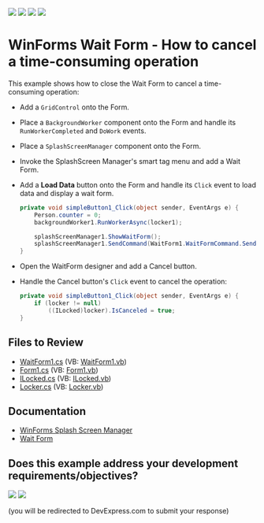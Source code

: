 <!-- default badges list -->
![](https://img.shields.io/endpoint?url=https://codecentral.devexpress.com/api/v1/VersionRange/128619130/24.2.1%2B)
[![](https://img.shields.io/badge/Open_in_DevExpress_Support_Center-FF7200?style=flat-square&logo=DevExpress&logoColor=white)](https://supportcenter.devexpress.com/ticket/details/E4524)
[![](https://img.shields.io/badge/📖_How_to_use_DevExpress_Examples-e9f6fc?style=flat-square)](https://docs.devexpress.com/GeneralInformation/403183)
[![](https://img.shields.io/badge/💬_Leave_Feedback-feecdd?style=flat-square)](#does-this-example-address-your-development-requirementsobjectives)
<!-- default badges end -->

# WinForms Wait Form - How to cancel a time-consuming operation

This example shows how to close the Wait Form to cancel a time-consuming operation:

* Add a `GridControl` onto the Form.
* Place a `BackgroundWorker` component onto the Form and handle its `RunWorkerCompleted` and `DoWork` events.
* Place a `SplashScreenManager` component onto the Form.
* Invoke the SplashScreen Manager's smart tag menu and add a Wait Form.
* Add a **Load Data** button onto the Form and handle its `Click` event to load data and display a wait form.
  
  ```csharp
  private void simpleButton1_Click(object sender, EventArgs e) {
      Person.counter = 0;
      backgroundWorker1.RunWorkerAsync(locker1);
  
      splashScreenManager1.ShowWaitForm();
      splashScreenManager1.SendCommand(WaitForm1.WaitFormCommand.SendObject, locker1);
  }
  ```
* Open the WaitForm designer and add a Cancel button.
* Handle the Cancel button's `Click` event to cancel the operation:
  ```csharp
  private void simpleButton1_Click(object sender, EventArgs e) {
      if (locker != null)
          ((ILocked)locker).IsCanceled = true;
  }
  ```


## Files to Review

* [WaitForm1.cs](./CS/WaitFormCanceling/WaitForm1.cs) (VB: [WaitForm1.vb](./VB/WaitFormCanceling/WaitForm1.vb))
* [Form1.cs](./CS/WaitFormCanceling/Form1.cs) (VB: [Form1.vb](./VB/WaitFormCanceling/Form1.vb))
* [ILocked.cs](./CS/WaitFormCanceling/ILocked.cs) (VB: [ILocked.vb](./VB/WaitFormCanceling/ILocked.vb))
* [Locker.cs](./CS/WaitFormCanceling/Locker.cs) (VB: [Locker.vb](./VB/WaitFormCanceling/Locker.vb))


## Documentation

* [WinForms Splash Screen Manager](https://docs.devexpress.com/WindowsForms/10826/controls-and-libraries/forms-and-user-controls/splash-screen-manager)
* [Wait Form](https://docs.devexpress.com/WindowsForms/10824/controls-and-libraries/forms-and-user-controls/splash-screen-manager/wait-form)
<!-- feedback -->
## Does this example address your development requirements/objectives?

[<img src="https://www.devexpress.com/support/examples/i/yes-button.svg"/>](https://www.devexpress.com/support/examples/survey.xml?utm_source=github&utm_campaign=winforms-wait-form-cancel-operation&~~~was_helpful=yes) [<img src="https://www.devexpress.com/support/examples/i/no-button.svg"/>](https://www.devexpress.com/support/examples/survey.xml?utm_source=github&utm_campaign=winforms-wait-form-cancel-operation&~~~was_helpful=no)

(you will be redirected to DevExpress.com to submit your response)
<!-- feedback end -->
